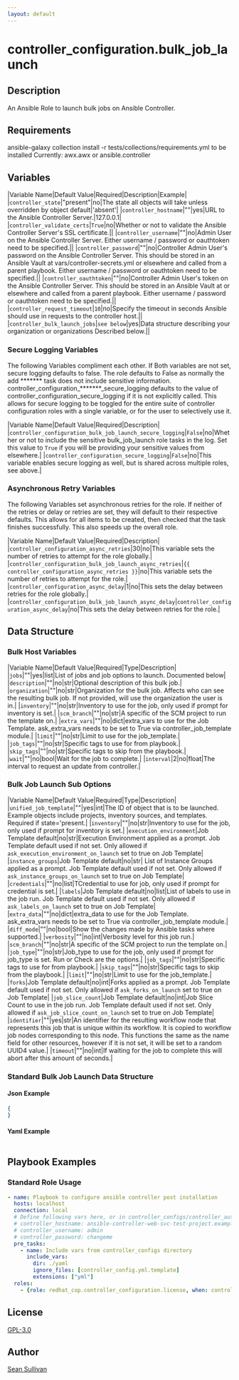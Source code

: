 ```yaml
---
layout: default
---
```


# controller_configuration.bulk_job_launch

## Description

An Ansible Role to launch bulk jobs on Ansible Controller.

## Requirements

ansible-galaxy collection install -r tests/collections/requirements.yml to be installed
Currently:
  awx.awx
  or
  ansible.controller

## Variables

|Variable Name|Default Value|Required|Description|Example|
|`controller_state`|"present"|no|The state all objects will take unless overridden by object default|'absent'|
|`controller_hostname`|""|yes|URL to the Ansible Controller Server.|127.0.0.1|
|`controller_validate_certs`|`True`|no|Whether or not to validate the Ansible Controller Server's SSL certificate.||
|`controller_username`|""|no|Admin User on the Ansible Controller Server. Either username / password or oauthtoken need to be specified.||
|`controller_password`|""|no|Controller Admin User's password on the Ansible Controller Server. This should be stored in an Ansible Vault at vars/controller-secrets.yml or elsewhere and called from a parent playbook. Either username / password or oauthtoken need to be specified.||
|`controller_oauthtoken`|""|no|Controller Admin User's token on the Ansible Controller Server. This should be stored in an Ansible Vault at or elsewhere and called from a parent playbook. Either username / password or oauthtoken need to be specified.||
|`controller_request_timeout`|`10`|no|Specify the timeout in seconds Ansible should use in requests to the controller host.||
|`controller_bulk_launch_jobs`|`see below`|yes|Data structure describing your organization or organizations Described below.||

### Secure Logging Variables

The following Variables compliment each other.
If Both variables are not set, secure logging defaults to false.
The role defaults to False as normally the add ******* task does not include sensitive information.
controller_configuration_*******_secure_logging defaults to the value of controller_configuration_secure_logging if it is not explicitly called. This allows for secure logging to be toggled for the entire suite of controller configuration roles with a single variable, or for the user to selectively use it.

|Variable Name|Default Value|Required|Description|
|`controller_configuration_bulk_job_launch_secure_logging`|`False`|no|Whether or not to include the sensitive bulk_job_launch role tasks in the log. Set this value to `True` if you will be providing your sensitive values from elsewhere.|
|`controller_configuration_secure_logging`|`False`|no|This variable enables secure logging as well, but is shared across multiple roles, see above.|

### Asynchronous Retry Variables

The following Variables set asynchronous retries for the role.
If neither of the retries or delay or retries are set, they will default to their respective defaults.
This allows for all items to be created, then checked that the task finishes successfully.
This also speeds up the overall role.

|Variable Name|Default Value|Required|Description|
|`controller_configuration_async_retries`|30|no|This variable sets the number of retries to attempt for the role globally.|
|`controller_configuration_bulk_job_launch_async_retries`|`{{ controller_configuration_async_retries }}`|no|This variable sets the number of retries to attempt for the role.|
|`controller_configuration_async_delay`|1|no|This sets the delay between retries for the role globally.|
|`controller_configuration_bulk_job_launch_async_delay`|`controller_configuration_async_delay`|no|This sets the delay between retries for the role.|

## Data Structure

### Bulk Host Variables

|Variable Name|Default Value|Required|Type|Description|
|`jobs`|""|yes|list|List of jobs and job options to launch. Documented below|
|`description`|""|no|str|Optional description of this bulk job.|
|`organization`|""|no|str|Organization for the bulk job. Affects who can see the resulting bulk job. If not provided, will use the organization the user is in.|
|`inventory`|""|no|str|Inventory to use for the job, only used if prompt for inventory is set.|
|`scm_branch`|""|no|str|A specific of the SCM project to run the template on.|
|`extra_vars`|""|no|dict|extra_vars to use for the Job Template. ask_extra_vars needs to be set to True via controller_job_template module.|
|`limit`|""|no|str|Limit to use for the job_template.|
|`job_tags`|""|no|str|Specific tags to use for from playbook.|
|`skip_tags`|""|no|str|Specific tags to skip from the playbook.|
|`wait`|""|no|bool|Wait for the job to complete.|
|`interval`|2|no|float|The interval to request an update from controller.|

### Bulk Job Launch Sub Options

|Variable Name|Default Value|Required|Type|Description|
|`unified_job_template`|""|yes|int|The ID of object that is to be launched. Example objects include projects, inventory sources, and templates. Required if state='present.|
|`inventory`|""|no|str|Inventory to use for the job, only used if prompt for inventory is set.|
|`execution_environment`|Job Template default|no|str|Execution Environment applied as a prompt. Job Template default used if not set. Only allowed if `ask_execution_environment_on_launch` set to true on Job Template|
|`instance_groups`|Job Template default|no|str| List of Instance Groups applied as a prompt. Job Template default used if not set. Only allowed if `ask_instance_groups_on_launch` set to true on Job Template|
|`credentials`|""|no|list|TCredential to use for job, only used if prompt for credential is set.|
|`labels`|Job Template default|no|list|List of labels to use in the job run. Job Template default used if not set. Only allowed if `ask_labels_on_launch` set to true on Job Template|
|`extra_data`|""|no|dict|extra_data to use for the Job Template. ask_extra_vars needs to be set to True via controller_job_template module.|
|`diff_mode`|""|no|bool|Show the changes made by Ansible tasks where supported.|
|`verbosity`|""|no|int|Verbosity level for this job run.|
|`scm_branch`|""|no|str|A specific of the SCM project to run the template on.|
|`job_type`|""|no|str|Job_type to use for the job, only used if prompt for job_type is set. Run or Check are the options.|
|`job_tags`|""|no|str|Specific tags to use for from playbook.|
|`skip_tags`|""|no|str|Specific tags to skip from the playbook.|
|`limit`|""|no|str|Limit to use for the job_template.|
|`forks`|Job Template default|no|int|Forks applied as a prompt. Job Template default used if not set. Only allowed if `ask_forks_on_launch` set to true on Job Template|
|`job_slice_count`|Job Template default|no|int|Job Slice Count to use in the job run. Job Template default used if not set. Only allowed if `ask_job_slice_count_on_launch` set to true on Job Template|
|`identifier`|""|yes|str|An identifier for the resulting workflow node that represents this job that is unique within its workflow. It is copied to workflow job nodes corresponding to this node. This functions the same as the name field for other resources, however if it is not set, it will be set to a random UUID4 value.|
|`timeout`|""|no|int|If waiting for the job to complete this will abort after this amount of seconds.|

### Standard Bulk Job Launch Data Structure

#### Json Example

```json
{
}

```

#### Yaml Example

```yaml
```

## Playbook Examples

### Standard Role Usage

```yaml
- name: Playbook to configure ansible controller post installation
  hosts: localhost
  connection: local
  # Define following vars here, or in controller_configs/controller_auth.yml
  # controller_hostname: ansible-controller-web-svc-test-project.example.com
  # controller_username: admin
  # controller_password: changeme
  pre_tasks:
    - name: Include vars from controller_configs directory
      include_vars:
        dir: ./yaml
        ignore_files: [controller_config.yml.template]
        extensions: ["yml"]
  roles:
    - {role: redhat_cop.controller_configuration.license, when: controller_license is defined}
```

## License

[GPL-3.0](https://github.com/redhat-cop/controller_configuration#licensing)

## Author

[Sean Sullivan](https://github.com/sean-m-sullivan)
